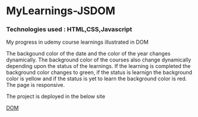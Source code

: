 # MyLearnings-JSDOM
### Technologies used : HTML,CSS,Javascript

My progress in udemy course learnings illustrated in DOM

The backgound color of the date and the color of the year changes dynamically.
The background color of the courses also change dynamically depending upon the status of the learnings.
If the learning is completed the background color changes to green, if the status is learnign the background color is yellow and if the status is yet to learn the background color is red.
The page is responsive.

The project is deployed in the below site

[DOM](https://objective-booth-5c90f9.netlify.app/)
